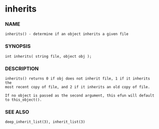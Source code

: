 # inherits

### NAME

    inherits() - determine if an object inherits a given file

### SYNOPSIS

    int inherits( string file, object obj );

### DESCRIPTION

    inherits() returns 0 if obj does not inherit file, 1 if it inherits the
    most recent copy of file, and 2 if it inherits an old copy of file.

    If no object is passed as the second argument, this efun will default
    to this_object().

### SEE ALSO

    deep_inherit_list(3), inherit_list(3)

